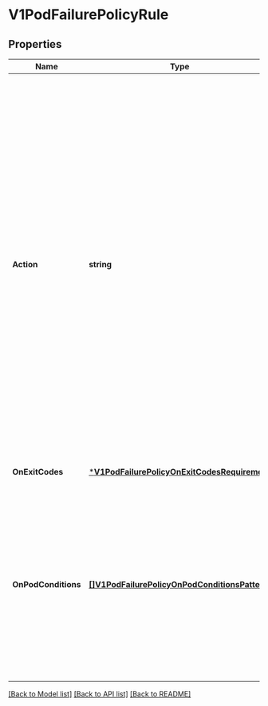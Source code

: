 # V1PodFailurePolicyRule

## Properties
Name | Type | Description | Notes
------------ | ------------- | ------------- | -------------
**Action** | **string** | Specifies the action taken on a pod failure when the requirements are satisfied. Possible values are: - FailJob: indicates that the pod&#x27;s job is marked as Failed and all   running pods are terminated. - Ignore: indicates that the counter towards the .backoffLimit is not   incremented and a replacement pod is created. - Count: indicates that the pod is handled in the default way - the   counter towards the .backoffLimit is incremented. Additional values are considered to be added in the future. Clients should react to an unknown action by skipping the rule. | [optional] [default to null]
**OnExitCodes** | [***V1PodFailurePolicyOnExitCodesRequirement**](v1.PodFailurePolicyOnExitCodesRequirement.md) |  | [optional] [default to null]
**OnPodConditions** | [**[]V1PodFailurePolicyOnPodConditionsPattern**](v1.PodFailurePolicyOnPodConditionsPattern.md) | Represents the requirement on the pod conditions. The requirement is represented as a list of pod condition patterns. The requirement is satisfied if at least one pattern matches an actual pod condition. At most 20 elements are allowed. +listType&#x3D;atomic | [optional] [default to null]

[[Back to Model list]](../README.md#documentation-for-models) [[Back to API list]](../README.md#documentation-for-api-endpoints) [[Back to README]](../README.md)

